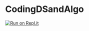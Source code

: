 # CodingDSandAlgo
[![Run on Repl.it](https://repl.it/badge/github/LazySwap/CodingDSandAlgo)](https://repl.it/github/LazySwap/CodingDSandAlgo)